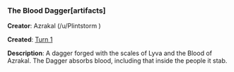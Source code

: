 ### The Blood Dagger[artifacts]

**Creator**: Azrakal (/u/Plintstorm ) 

**Created**: [Turn 1](https://www.reddit.com/r/GodhoodWB/comments/foo57w/endless_pantheon_turn_1/flgrobm/)

**Description**: A dagger forged with the scales of Lyva and the Blood of Azrakal. The Dagger absorbs blood, including that inside the people it stab.

